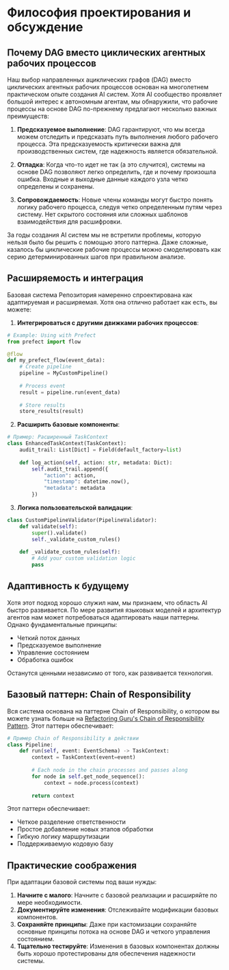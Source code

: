 # Философия проектирования и обсуждение

## Почему DAG вместо циклических агентных рабочих процессов

Наш выбор направленных ациклических графов (DAG) вместо циклических агентных рабочих процессов основан на многолетнем практическом опыте создания AI систем. Хотя AI сообщество проявляет большой интерес к автономным агентам, мы обнаружили, что рабочие процессы на основе DAG по-прежнему предлагают несколько важных преимуществ:

1. **Предсказуемое выполнение**: DAG гарантируют, что мы всегда можем отследить и предсказать путь выполнения любого рабочего процесса. Эта предсказуемость критически важна для производственных систем, где надежность является обязательной.

2. **Отладка**: Когда что-то идет не так (а это случится), системы на основе DAG позволяют легко определить, где и почему произошла ошибка. Входные и выходные данные каждого узла четко определены и сохранены.

3. **Сопровождаемость**: Новые члены команды могут быстро понять логику рабочего процесса, следуя четко определенным путям через систему. Нет скрытого состояния или сложных шаблонов взаимодействия для расшифровки.

За годы создания AI систем мы не встретили проблемы, которую нельзя было бы решить с помощью этого паттерна. Даже сложные, казалось бы циклические рабочие процессы можно смоделировать как серию детерминированных шагов при правильном анализе.

## Расширяемость и интеграция

Базовая система Репозитория намеренно спроектирована как адаптируемая и расширяемая. Хотя она отлично работает как есть, вы можете:

1. **Интегрироваться с другими движками рабочих процессов**:
```python
# Example: Using with Prefect
from prefect import flow

@flow
def my_prefect_flow(event_data):
    # Create pipeline
    pipeline = MyCustomPipeline()
    
    # Process event
    result = pipeline.run(event_data)
    
    # Store results
    store_results(result)
```

2. **Расширить базовые компоненты**:
```python
# Пример: Расширенный TaskContext
class EnhancedTaskContext(TaskContext):
    audit_trail: List[Dict] = Field(default_factory=list)
    
    def log_action(self, action: str, metadata: Dict):
        self.audit_trail.append({
            "action": action,
            "timestamp": datetime.now(),
            "metadata": metadata
        })
```

3. **Логика пользовательской валидации**:
```python
class CustomPipelineValidator(PipelineValidator):
    def validate(self):
        super().validate()
        self._validate_custom_rules()
    
    def _validate_custom_rules(self):
        # Add your custom validation logic
        pass
```

## Адаптивность к будущему

Хотя этот подход хорошо служил нам, мы признаем, что область AI быстро развивается. По мере развития языковых моделей и архитектур агентов нам может потребоваться адаптировать наши паттерны. Однако фундаментальные принципы:

- Четкий поток данных
- Предсказуемое выполнение
- Управление состоянием
- Обработка ошибок

Останутся ценными независимо от того, как развивается технология.

## Базовый паттерн: Chain of Responsibility

Вся система основана на паттерне Chain of Responsibility, о котором вы можете узнать больше на [Refactoring Guru's Chain of Responsibility Pattern](https://refactoring.guru/design-patterns/chain-of-responsibility). Этот паттерн обеспечивает:

```python
# Пример Chain of Responsibility в действии
class Pipeline:
    def run(self, event: EventSchema) -> TaskContext:
        context = TaskContext(event=event)
        
        # Each node in the chain processes and passes along
        for node in self.get_node_sequence():
            context = node.process(context)
            
        return context
```
Этот паттерн обеспечивает:

- Четкое разделение ответственности
- Простое добавление новых этапов обработки
- Гибкую логику маршрутизации
- Поддерживаемую кодовую базу

## Практические соображения

При адаптации базовой системы под ваши нужды:

1. **Начните с малого**: Начните с базовой реализации и расширяйте по мере необходимости.
2. **Документируйте изменения**: Отслеживайте модификации базовых компонентов.
3. **Сохраняйте принципы**: Даже при кастомизации сохраняйте основные принципы потока на основе DAG и четкого управления состоянием.
4. **Тщательно тестируйте**: Изменения в базовых компонентах должны быть хорошо протестированы для обеспечения надежности системы.